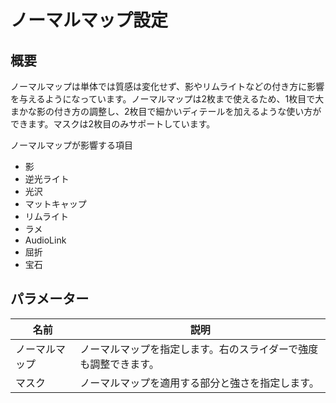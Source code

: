 # ノーマルマップ設定

## 概要
ノーマルマップは単体では質感は変化せず、影やリムライトなどの付き方に影響を与えるようになっています。ノーマルマップは2枚まで使えるため、1枚目で大まかな影の付き方の調整し、2枚目で細かいディテールを加えるような使い方ができます。マスクは2枚目のみサポートしています。

ノーマルマップが影響する項目  
- 影
- 逆光ライト
- 光沢
- マットキャップ
- リムライト
- ラメ
- AudioLink
- 屈折
- 宝石

## パラメーター

|名前|説明|
|-|-|
|ノーマルマップ|ノーマルマップを指定します。右のスライダーで強度も調整できます。|
|マスク|ノーマルマップを適用する部分と強さを指定します。|